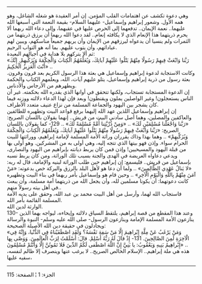 ------------------------------------------------------------------------

وهي دعوة تكشف عن اهتمامات القلب المؤمن. إن أمر العقيدة هو شغله الشاغل،
وهو همه الأول. وشعور إبراهيم وإسماعيل- عليهما السلام- بقيمة النعمة التي
أسبغها الله عليهما.. نعمة الإيمان.. تدفعهما إلى الحرص عليها في عقبهما،
وإلى دعاء الله ربهما ألا يحرم ذريتهما هذا الإنعام الذي لا يكافئه إنعام..
لقد دعوا الله ربهما أن يرزق ذريتهما من الثمرات ولم ينسيا أن يدعواه
ليرزقهم من الإيمان وأن يريهم جميعاً مناسكهم، ويبين لهم عباداتهم، وأن يتوب
عليهم. بما أنه هو التواب الرحيم.  
ثم ألا يتركهم بلا هداية في أجيالهم البعيدة:  
«رَبَّنا وَابْعَثْ فِيهِمْ رَسُولًا مِنْهُمْ يَتْلُوا عَلَيْهِمْ آياتِكَ، وَيُعَلِّمُهُمُ الْكِتابَ وَالْحِكْمَةَ
وَيُزَكِّيهِمْ. إِنَّكَ أَنْتَ الْعَزِيزُ الْحَكِيمُ» ..  
وكانت الاستجابة لدعوة إبراهيم وإسماعيل هي بعثة هذا الرسول الكريم بعد
قرون وقرون. بعثة رسول من ذرية إبراهيم وإسماعيل، يتلو عليهم آيات، الله،
ويعلمهم الكتاب والحكمة ويطهرهم من الأرجاس والأدناس.  
إن الدعوة المستجابة تستجاب، ولكنها تتحقق في أوانها الذي يقدره الله
بحكمته. غير أن الناس يستعجلون! وغير الواصلين يملون ويقنطون! وبعد فإن
لهذا الدعاء دلالته ووزنه فيما كان يشجر بين اليهود والجماعة المسلمة من
نزاع عنيف متعدد الأطراف.  
إن إبراهيم وإسماعيل اللذين عهد الله إليهما برفع قواعد البيت وتطهيره
للطائفين والعاكفين والمصلين، وهما أصل سادني البيت من قريش.. إنهما يقولان
باللسان الصريح: «رَبَّنا وَاجْعَلْنا مُسْلِمَيْنِ لَكَ» .. «وَمِنْ ذُرِّيَّتِنا أُمَّةً مُسْلِمَةً لَكَ» ..
129- كما يقولان باللسان الصريح: «رَبَّنا وَابْعَثْ فِيهِمْ رَسُولًا مِنْهُمْ يَتْلُوا عَلَيْهِمْ
آياتِكَ، وَيُعَلِّمُهُمُ الْكِتابَ وَالْحِكْمَةَ وَيُزَكِّيهِمْ» .. وهما بهذا وذاك يقرران وراثة
الأمة المسلمة لإمامة إبراهيم، ووراثتها للبيت الحرام سواء. وإذن فهو بيتها
الذي تتجه إليه، وهي أولى به من المشركين. وهو أولى بها من قبلة اليهود
والمسيحيين! وإذن فمن كان يربط ديانته بإبراهيم من اليهود والنصارى، ويدعي
دعاواه العريضة في الهدى والجنة بسبب تلك الوراثة، ومن كان يربط نسبه
بإسماعيل من قريش.. فليسمع: إن إبراهيم حين طلب الوراثة لبنيه والإمامة،
قال له ربه: «لا يَنالُ عَهْدِي الظَّالِمِينَ» .. ولما أن دعا هو لأهل البلد بالرزق
والبركة خص بدعوته: «مَنْ آمَنَ مِنْهُمْ بِاللَّهِ وَالْيَوْمِ الْآخِرِ» .. وحين قام هو
وإسماعيل بأمر ربهما في بناء البيت وتطهيره كانت دعوتهما: أن يكونا مسلمين
لله، وأن يجعل الله من ذريتهما أمة مسلمة، وأن يبعث في أهل بيته رسولاً
منهم..  
فاستجاب الله لهما، وأرسل من أهل البيت محمد بن عبد الله، وحقق على يديه
الأمة المسلمة القائمة بأمر الله.  
الوارثة لدين الله.  
130- وعند هذا المقطع من قصة إبراهيم، يلتقط السياق دلالته وإيحاءه، ليواجه
بهما الذين ينازعون الأمة المسلمة الإمامة وينازعون الرسول- صلى الله عليه
وسلم- النبوة والرسالة ويجادلون في حقيقة دين الله الأصيلة الصحيحة:  
«وَمَنْ يَرْغَبُ عَنْ مِلَّةِ إِبْراهِيمَ إِلَّا مَنْ سَفِهَ نَفْسَهُ؟ وَلَقَدِ اصْطَفَيْناهُ فِي الدُّنْيا، وَإِنَّهُ
فِي الْآخِرَةِ لَمِنَ الصَّالِحِينَ. 131- إِذْ قالَ لَهُ رَبُّهُ أَسْلِمْ. قالَ: أَسْلَمْتُ لِرَبِّ
الْعالَمِينَ. وَوَصَّى بِها إِبْراهِيمُ بَنِيهِ وَيَعْقُوبُ: يا بَنِيَّ إِنَّ اللَّهَ اصْطَفى لَكُمُ الدِّينَ
فَلا تَمُوتُنَّ إِلَّا وَأَنْتُمْ مُسْلِمُونَ» ..  
هذه هي ملة إبراهيم.. الإسلام الخالص الصريح.. لا يرغب عنها وينصرف إلا
ظالم لنفسه، سفيه عليها،

------------------------------------------------------------------------

الجزء: 1 ¦ الصفحة: 115

